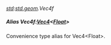 _[std](../../modules/std/std-module.md):[std.geom](../../modules/std/std-geom.md).Vec4f_
##### Alias Vec4f:[Vec4](../../modules/std/std-geom-vec4.md)<[Float](../../modules/wonkey/wonkey-types-float.md)>
Convenience type alias for Vec4\<Float\>.
